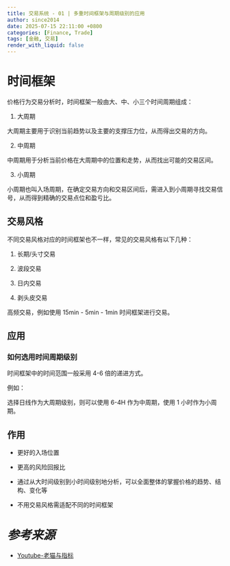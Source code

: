 ```yaml
---
title: 交易系统 - 01 | 多重时间框架与周期级别的应用
author: since2014
date: 2025-07-15 22:11:00 +0800
categories: [Finance, Trade]
tags: [金融, 交易]
render_with_liquid: false
---
```


# 时间框架

价格行为交易分析时，时间框架一般由大、中、小三个时间周期组成：

1. 大周期

大周期主要用于识别当前趋势以及主要的支撑压力位，从而得出交易的方向。

2. 中周期

中周期用于分析当前价格在大周期中的位置和走势，从而找出可能的交易区间。

3. 小周期

小周期也叫入场周期，在确定交易方向和交易区间后，需进入到小周期寻找交易信号，从而得到精确的交易点位和盈亏比。

## 交易风格

不同交易风格对应的时间框架也不一样，常见的交易风格有以下几种：

1. 长期/头寸交易


2. 波段交易

3. 日内交易

4. 剥头皮交易

高频交易，例如使用 15min - 5min - 1min 时间框架进行交易。

## 应用

### 如何选用时间周期级别

时间框架中的时间范围一般采用 4-6 倍的递进方式。

例如：

选择日线作为大周期级别，则可以使用 6-4H 作为中周期，使用 1 小时作为小周期。



## 作用

+ 更好的入场位置

+ 更高的风险回报比

+ 通过从大时间级别到小时间级别地分析，可以全面整体的掌握价格的趋势、结构、变化等

+ 不用交易风格需适配不同的时间框架








# *参考来源*

+ [Youtube-老猫与指标](https://www.youtube.com/watch?v=N4PJd2WTQU4)

